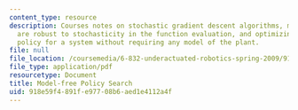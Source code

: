 ```yaml
---
content_type: resource
description: Courses notes on stochastic gradient descent algorithms, methods that
  are robust to stochasticity in the function evaluation, and optimizing a control
  policy for a system without requiring any model of the plant.
file: null
file_location: /coursemedia/6-832-underactuated-robotics-spring-2009/918e59f4891fe97708b6aed1e4112a4f_MIT6_832s09_read_ch17.pdf
file_type: application/pdf
resourcetype: Document
title: Model-free Policy Search
uid: 918e59f4-891f-e977-08b6-aed1e4112a4f
---
```


